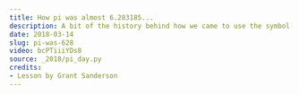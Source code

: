 ```yaml
---
title: How pi was almost 6.283185...
description: A bit of the history behind how we came to use the symbol "pi" to represent what it does today, and how Euler used it to refer to several different circle constants.
date: 2018-03-14
slug: pi-was-628
video: bcPTiiiYDs8
source: _2018/pi_day.py
credits:
- Lesson by Grant Sanderson
---
```

